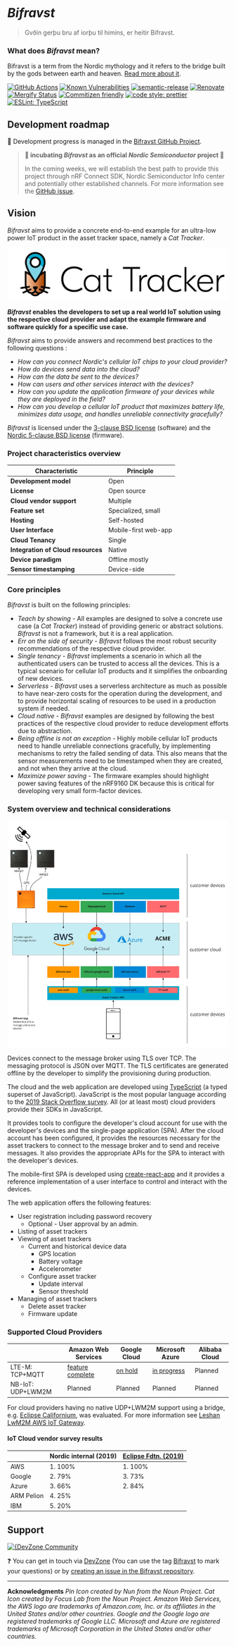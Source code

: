 # _Bifravst_

> Gvðín gerþu bru af iorþu til himins, er heitir Bifravst.

### What does _Bifravst_ mean?

Bifravst is a term from the Nordic mythology and it refers to the bridge built
by the gods between earth and heaven.
[Read more about it](https://www.lyngen.com/2020/03/the-vikings-and-the-northern-lights-bridge/).

[![GitHub Actions](https://github.com/bifravst/bifravst/workflows/Test%20and%20Release/badge.svg)](https://github.com/bifravst/bifravst/actions)
[![Known Vulnerabilities](https://snyk.io/test/github/bifravst/bifravst/badge.svg)](https://snyk.io/test/github/bifravst/bifravst)
[![semantic-release](https://img.shields.io/badge/%20%20%F0%9F%93%A6%F0%9F%9A%80-semantic--release-e10079.svg)](https://github.com/semantic-release/semantic-release)
[![Renovate](https://img.shields.io/badge/renovate-enabled-brightgreen.svg)](https://renovatebot.com)
[![Mergify Status](https://img.shields.io/endpoint.svg?url=https://dashboard.mergify.io/badges/bifravst/bifravst&style=flat)](https://mergify.io)
[![Commitizen friendly](https://img.shields.io/badge/commitizen-friendly-brightgreen.svg)](http://commitizen.github.io/cz-cli/)
[![code style: prettier](https://img.shields.io/badge/code_style-prettier-ff69b4.svg)](https://github.com/prettier/prettier/)
[![ESLint: TypeScript](https://img.shields.io/badge/ESLint-TypeScript-blue.svg)](https://github.com/typescript-eslint/typescript-eslint)

## Development roadmap

🚧 Development progress is managed in the
[Bifravst GitHub Project](https://github.com/orgs/bifravst/projects/1).

> **🐣 incubating _Bifravst_ as an official _Nordic Semiconductor_ project 🎉**
>
> In the coming weeks, we will establish the best path to provide this project
> through nRF Connect SDK, Nordic Semiconductor Info center and potentially
> other established channels. For more information see the
> [GitHub issue](https://github.com/bifravst/bifravst/issues/56).

## Vision

_Bifravst_ aims to provide a concrete end-to-end example for an ultra-low power
IoT product in the asset tracker space, namely a _Cat Tracker_.

![Bifravst: Cat Tracker IoT example](./docs/logo-with-text.png)

**_Bifravst_ enables the developers to set up a real world IoT solution using
the respective cloud provider and adapt the example firmware and software
quickly for a specific use case.**

_Bifravst_ aims to provide answers and recommend best practices to the following
questions :

- _How can you connect Nordic's cellular IoT chips to your cloud provider?_
- _How do devices send data into the cloud?_
- _How can the data be sent to the devices?_
- _How can users and other services interact with the devices?_
- _How can you update the application firmware of your devices while they are
  deployed in the field?_
- _How can you develop a cellular IoT product that maximizes battery life,
  minimizes data usage, and handles unreliable connectivity gracefully?_

_Bifravst_ is licensed under the [3-clause BSD license](./LICENSE) (software)
and the
[Nordic 5-clause BSD license](https://github.com/bifravst/firmware/blob/saga/LICENSE)
(firmware).

### Project characteristics overview

| Characteristic                     | Principle            |
| ---------------------------------- | -------------------- |
| **Development model**              | Open                 |
| **License**                        | Open source          |
| **Cloud vendor support**           | Multiple             |
| **Feature set**                    | Specialized, small   |
| **Hosting**                        | Self-hosted          |
| **User Interface**                 | Mobile-first web-app |
| **Cloud Tenancy**                  | Single               |
| **Integration of Cloud resources** | Native               |
| **Device paradigm**                | Offline mostly       |
| **Sensor timestamping**            | Device-side          |

### Core principles

_Bifravst_ is built on the following principles:

- _Teach by showing_ - All examples are designed to solve a concrete use case (a
  _Cat Tracker_) instead of providing generic or abstract solutions. _Bifravst_
  is not a framework, but it is a real application.
- _Err on the side of security_ - _Bifravst_ follows the most robust security
  recommendations of the respective cloud provider.
- _Single tenancy_ - _Bifravst_ implements a scenario in which all the
  authenticated users can be trusted to access all the devices. This is a
  typical scenario for cellular IoT products and it simplifies the onboarding of
  new devices.
- _Serverless_ - _Bifravst_ uses a serverless architecture as much as possible
  to have near-zero costs for the operation during the development, and to
  provide horizontal scaling of resources to be used in a production system if
  needed.
- _Cloud native_ - _Bifravst_ examples are designed by following the best
  practices of the respective cloud provider to reduce development efforts due
  to abstraction.
- _Being offline is not an exception_ - Highly mobile cellular IoT products need
  to handle unreliable connections gracefully, by implementing mechanisms to
  retry the failed sending of data. This also means that the sensor measurements
  need to be timestamped when they are created, and not when they arrive at the
  cloud.
- _Maximize power saving_ - The firmware examples should highlight power saving
  features of the nRF9160 DK because this is critical for developing very small
  form-factor devices.

### System overview and technical considerations

![System overview](./docs/System%20overview.jpg)

Devices connect to the message broker using TLS over TCP. The messaging protocol
is JSON over MQTT. The TLS certificates are generated offline by the developer
to simplify the provisioning during production.

The cloud and the web application are developed using
[TypeScript](https://www.typescriptlang.org/) (a typed superset of JavaScript).
JavaScript is the most popular language according to the
[2019 Stack Overflow survey](https://insights.stackoverflow.com/survey/2019#technology).
All (or at least most) cloud providers provide their SDKs in JavaScript.

It provides tools to configure the developer's cloud account for use with the
developer's devices and the single-page application (SPA). After the cloud
account has been configured, it provides the resources necessary for the asset
trackers to connect to the message broker and to send and receive messages. It
also provides the appropriate APIs for the SPA to interact with the developer's
devices.

The mobile-first SPA is developed using
[create-react-app](https://github.com/facebook/create-react-app) and it provides
a reference implementation of a user interface to control and interact with the
devices.

The web application offers the following features:

- User registration including password recovery
  - Optional - User approval by an admin.
- Listing of asset trackers
- Viewing of asset trackers
  - Current and historical device data
    - GPS location
    - Battery voltage
    - Accelerometer
  - Configure asset tracker
    - Update interval
    - Sensor threshold
- Managing of asset trackers
  - Delete asset tracker
  - Firmware update

### Supported Cloud Providers

|                   | Amazon Web Services                                                                     | Google Cloud                                              | Microsoft Azure                                               | Alibaba Cloud |
| ----------------- | --------------------------------------------------------------------------------------- | --------------------------------------------------------- | ------------------------------------------------------------- | ------------- |
| LTE-M: TCP+MQTT   | [feature complete](https://bifravst.gitbook.io/bifravst/bifravst-on-aws/gettingstarted) | [on hold](https://github.com/bifravst/bifravst/issues/25) | [in progress](https://github.com/bifravst/bifravst/issues/29) | Planned       |
| NB-IoT: UDP+LWM2M | Planned                                                                                 | Planned                                                   | Planned                                                       | Planned       |

For cloud providers having no native UDP+LWM2M support using a bridge, e.g.
[Eclipse Californium](https://github.com/eclipse/californium), was evaluated.
For more information see
[Leshan LwM2M AWS IoT Gateway](https://github.com/coderbyheart/leshan-aws).

#### IoT Cloud vendor survey results

|            | Nordic internal (2019) | [Eclipse Fdtn. (2019)](https://iot.eclipse.org/resources/iot-developer-survey/iot-comm-adoption-survey-2019.pdf) |
| ---------- | ---------------------- | ---------------------------------------------------------------------------------------------------------------- |
| AWS        | 1. 100%                | 1. 100%                                                                                                          |
| Google     | 2. 79%                 | 3. 73%                                                                                                           |
| Azure      | 3. 66%                 | 2. 84%                                                                                                           |
| ARM Pelion | 4. 25%                 |                                                                                                                  |
| IBM        | 5. 20%                 |                                                                                                                  |

## Support

[![{DevZone Community](https://img.shields.io/badge/%7BDevZone-community-brightgreen.svg)](https://devzone.nordicsemi.com/search?q=bifravst)

❓ You can get in touch via [DevZone](https://devzone.nordicsemi.com/) (You can
use the tag [Bifravst](https://devzone.nordicsemi.com/search?q=bifravst) to mark
your questions) or by
[creating an issue in the Bifravst repository](https://github.com/bifravst/bifravst/issues/new).

---

**Acknowledgments** _Pin Icon created by Nun from the Noun Project._ _Cat Icon
created by Focus Lab from the Noun Project._ _Amazon Web Services, the AWS logo
are trademarks of Amazon.com, Inc. or its affiliates in the United States and/or
other countries._ _Google and the Google logo are registered trademarks of
Google LLC._ _Microsoft and Azure are registered trademarks of Microsoft
Corporation in the United States and/or other countries._
